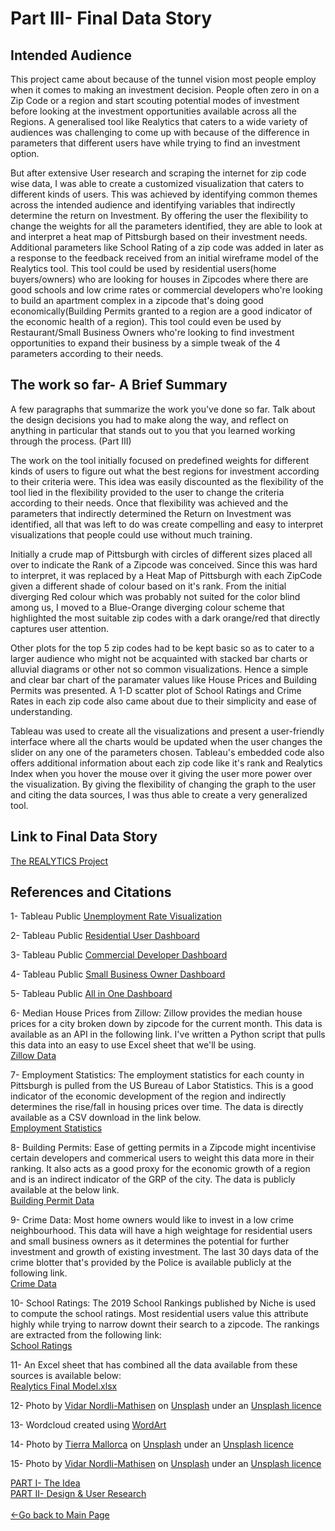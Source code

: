 # Part III- Final Data Story

## Intended Audience
This project came about because of the tunnel vision most people employ when it comes to making an investment decision. People often zero in on a Zip Code or a region and start scouting potential modes of investment before looking at the investment opportunities available across all the Regions. A generalised tool like Realytics that caters to a wide variety of audiences was challenging to come up with because of the difference in parameters that different users have while trying to find an investment option.

But after extensive User research and scraping the internet for zip code wise data, I was able to create a customized visualization that caters to different kinds of users. This was achieved by identifying common themes across the intended audience and identifying variables that indirectly determine the return on Investment. By offering the user the flexibility to change the weights for all the parameters identified, they are able to look at and interpret a heat map of Pittsburgh based on their investment needs. Additional parameters like School Rating of a zip code was added in later as a response to the feedback received from an initial wireframe model of the Realytics tool. This tool could be used by residential users(home buyers/owners) who are looking for houses in Zipcodes where there are good schools and low crime rates or commercial developers who're looking to build an apartment complex in a zipcode that's doing good economically(Building Permits granted to a region are a good indicator of the economic health of a region). This tool could even be used by Restaurant/Small Business Owners who're looking to find investment opportunities to expand their business by a simple tweak of the 4 parameters according to their needs.

## The work so far- A Brief Summary
A few paragraphs that summarize the work you've done so far.  Talk about the design decisions you had to make along the way, and reflect on anything in particular that stands out to you that you learned working through the process. (Part III)

The work on the tool initially focused on predefined weights for different kinds of users to figure out what the best regions for investment according to their criteria were. This idea was easily discounted as the flexibility of the tool lied in the flexibility provided to the user to change the criteria according to their needs. Once that flexibility was achieved and the parameters that indirectly determined the Return on Investment was identified, all that was left to do was create compelling and easy to interpret visualizations that people could use without much training.

Initially a crude map of Pittsburgh with circles of different sizes placed all over to indicate the Rank of a Zipcode was conceived. Since this was hard to interpret, it was replaced by a Heat Map of Pittsburgh with each ZipCode given a different shade of colour based on it's rank. From the initial diverging Red colour which was probably not suited for the color blind among us, I moved to a Blue-Orange diverging colour scheme that highlighted the most suitable zip codes with a dark orange/red that directly captures user attention.

Other plots for the top 5 zip codes had to be kept basic so as to cater to a larger audience who might not be acquainted with stacked bar charts or alluvial diagrams or other not so common visualizations. Hence a simple and clear bar chart of the paramater values like House Prices and Building Permits was presented. A 1-D scatter plot of School Ratings and Crime Rates in each zip code also came about due to their simplicity and ease of understanding.

Tableau was used to create all the visualizations and present a user-friendly interface where all the charts would be updated when the user changes the slider on any one of the parameters chosen. Tableau's embedded code also offers additional information about each zip code like it's rank and Realytics Index when you hover the mouse over it giving the user more power over the visualization. By giving the flexibility of changing the graph to the user and citing the data sources, I was thus able to create a very generalized tool. 

## Link to Final Data Story

[The REALYTICS Project](https://carnegiemellon.shorthandstories.com/realytics/)

## References and Citations

1- Tableau Public [Unemployment Rate Visualization](https://public.tableau.com/views/UnemploymentRate_15818041056040/UnemploymentRate?:display_count=y&:origin=viz_share_link)

2- Tableau Public [Residential User Dashboard](https://public.tableau.com/views/RealyticsInvestmentBuddy2_0Residential/Dashboard1?:display_count=y&:origin=viz_share_link)

3- Tableau Public [Commercial Developer Dashboard](https://public.tableau.com/views/RealyticsInvestmentBuddy2_0Commercial/Dashboard1?:display_count=y&:origin=viz_share_link)

4- Tableau Public [Small Business Owner Dashboard](https://public.tableau.com/views/RealyticsInvestmentBuddy2_0Restaurant/Dashboard1?:display_count=y&:origin=viz_share_link)

5- Tableau Public [All in One Dashboard](https://public.tableau.com/views/RealyticsInvestmentBuddy2_0/AllinOne?:display_count=y&:origin=viz_share_link)

6- Median House Prices from Zillow:
Zillow provides the median house prices for a city broken down by zipcode for the current month. This data is available as an API in the following link. I've written a Python script that pulls this data into an easy to use Excel sheet that we'll be using.<br/>
[Zillow Data](https://www.zillow.com/webservice/GetRegionChildren.htm?zws-id=X1-ZWz18xjv6xav4b_3bebs&state=pa&city=pittsburgh&childtype=zipcode)

7- Employment Statistics:
The employment statistics for each county in Pittsburgh is pulled from the US Bureau of Labor Statistics. This is a good indicator of the economic development of the region and indirectly determines the rise/fall in housing prices over time. The data is directly available as a CSV download in the link below.<br/>
[Employment Statistics](https://www.bls.gov/regions/mid-atlantic/news-release/unemployment_pittsburgh.htm)

8- Building Permits:
Ease of getting permits in a Zipcode might incentivise certain developers and commerical users to weight this data more in their ranking. It also acts as a good proxy for the economic growth of a region and is an indirect indicator of the GRP of the city. The data is publicly available at the below link.<br/>
[Building Permit Data](https://data.wprdc.org/dataset/city-of-pittsburgh-building-permit-summary)

9- Crime Data:
Most home owners would like to invest in a low crime neighbourhood. This data will have a high weightage for residential users and small business owners as it determines the potential for further investment and growth of existing investment. The last 30 days data of the crime blotter that's provided by the Police is available publicly at the following link.<br/>
[Crime Data](https://data.wprdc.org/dataset/police-incident-blotter/resource/1797ead8-8262-41cc-9099-cbc8a161924b)

10- School Ratings:
The 2019 School Rankings published by Niche is used to compute the school ratings. Most residential users value this attribute highly while trying to narrow downt their search to a zipcode. The rankings are extracted from the following link:<br/>
[School Ratings](https://www.niche.com/places-to-live/search/zip-codes-with-the-best-public-schools/m/pittsburgh-metro-area/)

11- An Excel sheet that has combined all the data available from these sources is available below:<br/>
[Realytics Final Model.xlsx](https://github.com/SachinKSunny/Sachin-K-Sunny/files/4242512/Realytics.Final.Model.xlsx)

12- Photo by [Vidar Nordli-Mathisen](https://unsplash.com/@vidarnm?utm_source=unsplash&utm_medium=referral&utm_content=creditCopyText) on [Unsplash](https://unsplash.com/s/photos/pittsburgh-night-view?utm_source=unsplash&utm_medium=referral&utm_content=creditCopyText) under an [Unsplash licence](https://unsplash.com/license)

13- Wordcloud created using [WordArt](https://wordart.com/create)

14- Photo by [Tierra Mallorca](https://unsplash.com/@tierramallorca?utm_source=unsplash&utm_medium=referral&utm_content=creditCopyText) on [Unsplash](https://unsplash.com/@tierramallorca?utm_source=unsplash&utm_medium=referral&utm_content=creditCopyText) under an [Unsplash licence](https://unsplash.com/license)

15- Photo by [Vidar Nordli-Mathisen](https://unsplash.com/@vidarnm?utm_source=unsplash&utm_medium=referral&utm_content=creditCopyText) on [Unsplash](https://unsplash.com/s/photos/pittsburgh-view?utm_source=unsplash&utm_medium=referral&utm_content=creditCopyText) under an [Unsplash licence](https://unsplash.com/license)  

[PART I- The Idea](/Realytics.md)<br>
[PART II- Design & User Research](/Wireframe&Feedback.md)
<br><br>
[<-Go back to Main Page](https://sachinksunny.github.io/Sachin-K-Sunny/)
